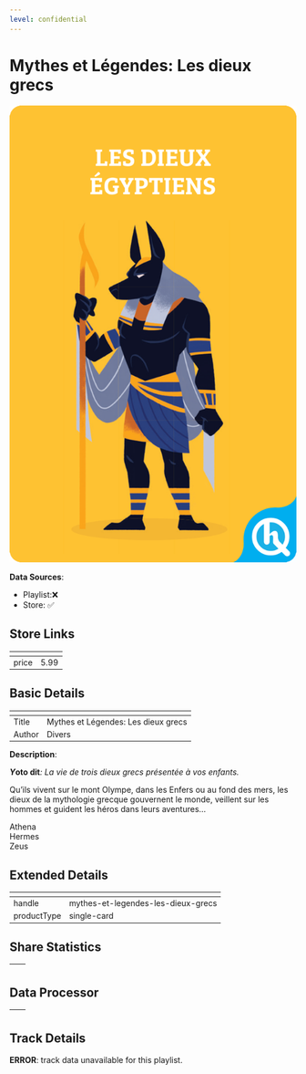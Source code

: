 ```yaml
---
level: confidential
---
```

# Mythes et Légendes: Les dieux grecs

![card_[gO91M].png](../../img/cards/card_[gO91M].png)

**Data Sources**: 

- Playlist:❌
- Store: ✅


## Store Links

| <!-- --> | <!-- --> |
| - | - |
| price | 5.99 |


## Basic Details

| <!-- --> | <!-- --> |
| - | - |
| Title | Mythes et Légendes: Les dieux grecs |
| Author | Divers |

**Description**:

_**Y**_**oto dit**_:  La vie de trois dieux grecs présentée à vos enfants._

Qu’ils vivent sur le mont Olympe, dans les Enfers ou au fond des mers, les dieux de la mythologie grecque gouvernent le monde, veillent sur les hommes et guident les héros dans leurs aventures…  

Athena  
Hermes  
Zeus


## Extended Details

| <!-- --> | <!-- --> |
| - | - |
| handle | mythes-et-legendes-les-dieux-grecs |
| productType | single-card |


## Share Statistics

| <!-- --> | <!-- --> |
| - | - |


## Data Processor

| <!-- --> | <!-- --> |
| - | - |


## Track Details

**ERROR**: track data unavailable for this playlist.
